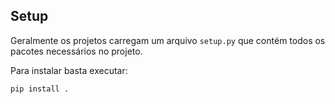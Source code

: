 ## Setup

Geralmente os projetos carregam um arquivo `setup.py` que contém todos os pacotes necessários no projeto.

Para instalar basta executar:

```
pip install .
```